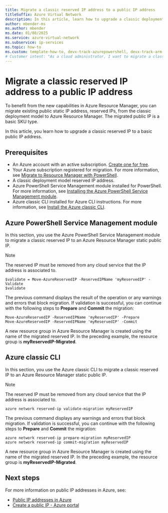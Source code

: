 ```yaml
---
title: Migrate a classic reserved IP address to a public IP address
titleSuffix: Azure Virtual Network
description: In this article, learn how to upgrade a classic deployment model reserved IP to an Azure Resource Manager public IP address.
author: mbender-ms
ms.author: mbender
ms.date: 01/08/2025
ms.service: azure-virtual-network
ms.subservice: ip-services
ms.topic: how-to
ms.custom: template-how-to, devx-track-azurepowershell, devx-track-arm-template
# Customer intent: "As a cloud administrator, I want to migrate a classic reserved IP address to an Azure Resource Manager public IP address, so that I can leverage the enhanced capabilities and management features available in the newer deployment model."
---
```


# Migrate a classic reserved IP address to a public IP address

To benefit from the new capabilities in Azure Resource Manager, you can migrate existing public static IP address, reserved IPs, from the classic deployment model to Azure Resource Manager. The migrated public IP is a basic SKU type. 

In this article, you learn how to upgrade a classic reserved IP to a basic public IP address.

## Prerequisites

- An Azure account with an active subscription. [Create one for free](https://azure.microsoft.com/free/?ref=microsoft.com&utm_source=microsoft.com&utm_medium=docs&utm_campaign=visualstudio).
- Your Azure subscription registered for migration. For more information, see [Migrate to Resource Manager with PowerShell](/azure/virtual-machines/migration-classic-resource-manager-ps).
- A classic deployment model reserved IP address.
- Azure PowerShell Service Management module installed for PowerShell. For more information, see [Installing the Azure PowerShell Service Management module](/powershell/azure/servicemanagement/install-azure-ps).
- Azure classic CLI installed for Azure CLI instructions. For more information, see [Install the Azure classic CLI](/cli/azure/install-classic-cli).

## Azure PowerShell Service Management module

In this section, you use the Azure PowerShell Service Management module to migrate a classic reserved IP to an Azure Resource Manager static public IP.

> [!NOTE]
> The reserved IP must be removed from any cloud service that the IP address is associated to.

```azurepowershell-interactive
$validate = Move-AzureReservedIP -ReservedIPName 'myReservedIP' -Validate
$validate

```

The previous command displays the result of the operation or any warnings and errors that block migration. If validation is successful, you can continue with the following steps to **Prepare** and **Commit** the migration:

```azurepowershell-interactive
Move-AzureReservedIP -ReservedIPName 'myReservedIP' -Prepare
Move-AzureReservedIP -ReservedIPName 'myReservedIP' -Commit
```
A new resource group in Azure Resource Manager is created using the name of the migrated reserved IP. In the preceding example, the resource group is **myReservedIP-Migrated**.

## Azure classic CLI

In this section, you use the Azure classic CLI to migrate a classic reserved IP to an Azure Resource Manager static public IP.

> [!NOTE]
> The reserved IP must be removed from any cloud service that the IP address is associated to.

```azurecli-interactive
azure network reserved-ip validate-migration myReservedIP

```
The previous command displays any warnings and errors that block migration. If validation is successful, you can continue with the following steps to **Prepare** and **Commit** the migration:

```azurecli-interactive
azure network reserved-ip prepare-migration myReservedIP
azure network reserved-ip commit-migration myReservedIP
```
A new resource group in Azure Resource Manager is created using the name of the migrated reserved IP. In the preceding example, the resource group is **myReservedIP-Migrated**.

## Next steps

For more information on public IP addresses in Azure, see:

- [Public IP addresses in Azure](public-ip-addresses.md)
- [Create a public IP - Azure portal](./create-public-ip-portal.md)
